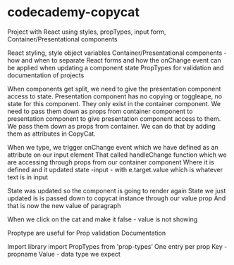 # codecademy-copycat
Project with React using styles, propTypes, input form, Container/Presentational components

React styling, style object variables
Container/Presentational components - how and when to separate
React forms and how the onChange event can be applied when updating a component state
PropTypes for validation and documentation of projects


When components get split, we need to give the presentation component access to state.
Presentation component has no copying or toggleape, no state for this component.
They only exist in the container component.
We need to pass them down as props from container component to presentation component to give presentation component access to them. We pass them down as props from container. 
We can do that by adding them as attributes in CopyCat. 


When we type, we trigger onChange event 
which we have defined as an attribute on our input element
That called handleChange function 
which we are accessing through props from our container component 
Where it is defined and it updated state -input - with e.target.value 
which is whatever text is in input 

State was updated so the component is going to render again 
State we just updated is is passed down to copycat instance through our value prop 
And that is now the new value of paragraph

When we click on the cat and make it false - value is not showing 

Proptype are useful for 
Prop validation 
Documentation 

Import library import PropTypes from 'prop-types’
One entry per prop
Key - propname
Value - data type we expect
